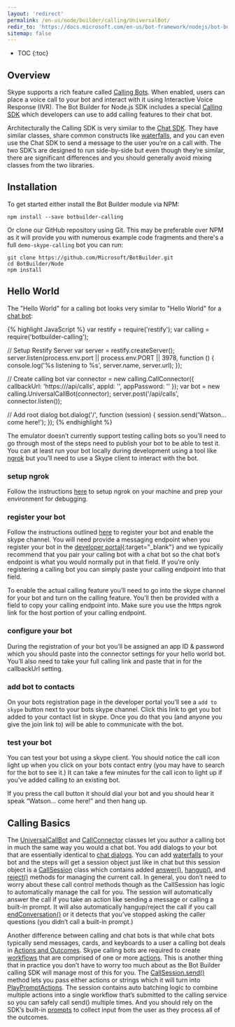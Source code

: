 ```yaml
---
layout: 'redirect'
permalink: /en-us/node/builder/calling/UniversalBot/
redir_to: 'https://docs.microsoft.com/en-us/bot-framework/nodejs/bot-builder-nodejs-conduct-audio-calls'
sitemap: false
---
```

* TOC
{:toc}

## Overview
Skype supports a rich feature called [Calling Bots](/en-us/skype/calling/).  When enabled, users can place a voice call to your bot and interact with it using Interactive Voice Response (IVR).  The Bot Builder for Node.js SDK includes a special [Calling SDK](/en-us/node/builder/calling-reference/modules/_botbuilder_d_) which developers can use to add calling features to their chat bot.   

Architecturally the Calling SDK is very similar to the [Chat SDK](/en-us/node/builder/chat-reference/modules/_botbuilder_d_). They have similar classes, share common constructs like [waterfalls](/en-us/node/builder/chat/dialogs/#waterfall), and you can even use the Chat SDK to send a message to the user you’re on a call with.  The two SDK’s are designed to run side-by-side but even though they’re similar, there are significant differences and you should generally avoid mixing classes from the two libraries.  

## Installation
To get started either install the Bot Builder module via NPM:

    npm install --save botbuilder-calling

Or clone our GitHub repository using Git. This may be preferable over NPM as it will provide you with numerous example code fragments and there's a full `demo-skype-calling` bot you can run:

    git clone https://github.com/Microsoft/BotBuilder.git
    cd BotBuilder/Node
    npm install

## Hello World
The "Hello World" for a calling bot looks very similar to "Hello World" for a [chat bot](/en-us/node/builder/guides/core-concepts/#hello-world): 

{% highlight JavaScript %}
var restify = require('restify');
var calling = require('botbuilder-calling');

// Setup Restify Server
var server = restify.createServer();
server.listen(process.env.port || process.env.PORT || 3978, function () {
   console.log('%s listening to %s', server.name, server.url); 
});

// Create calling bot
var connector = new calling.CallConnector({
    callbackUrl: 'https://<your host>/api/calls',
    appId: '<your bots app id>',
    appPassword: '<your bots app password>'
});
var bot = new calling.UniversalCallBot(connector);
server.post('/api/calls', connector.listen());

// Add root dialog
bot.dialog('/', function (session) {
    session.send('Watson... come here!');
});
{% endhighlight %}

The emulator doesn’t currently support testing calling bots so you’ll need to go through most of the steps need to publish your bot to be able to test it.  You can at least run your bot locally during development using a tool like [ngrok](https://ngrok.com/) but you’ll need to use a Skype client to interact with the bot. 

### setup ngrok
Follow the instructions [here](/en-us/node/builder/guides/core-concepts/#debugging-locally-using-ngrok) to setup ngrok on your machine and prep your environment for debugging.

### register your bot
Follow the instructions outlined [here](/en-us/directory/publishing/) to register your bot and enable the skype channel. You will need provide a messaging endpoint when you register your bot in the [developer portal](http://www.botframework.com){:target="_blank"} and we typically recommend that you pair your calling bot with a chat bot so the chat bot’s endpoint is what you would normally put in that field.  If you’re only registering a calling bot you can simply paste your calling endpoint into that field.  

To enable the actual calling feature you’ll need to go into the skype channel for your bot and turn on the calling feature. You’ll then be provided with a field to copy your calling endpoint into. Make sure you use the https ngrok link for the host portion of your calling endpoint.

### configure your bot
During the registration of your bot you’ll be assigned an app ID & password which you should paste into the connector settings for your hello world bot. You’ll also need to take your full calling link and paste that in for the callbackUrl setting.

### add bot to contacts
On your bots registration page in the developer portal you’ll see a `add to skype` button next to your bots skype channel. Click this link to get you bot added to your contact list in skype.  Once you do that you (and anyone you give the join link to) will be able to communicate with the bot.

### test your bot
You can test your bot using a skype client. You should notice the call icon light up when you click on your bots contact entry (you may have to search for the bot to see it.)  It can take a few minutes for the call icon to light up if you’ve added calling to an existing bot.  

If you press the call button it should dial your bot and you should hear it speak “Watson… come here!” and then hang up.

## Calling Basics
The [UniversalCallBot](/en-us/node/builder/calling-reference/classes/_botbuilder_d_.universalcallbot) and [CallConnector](/en-us/node/builder/calling-reference/classes/_botbuilder_d_.callconnector) classes let you author a calling bot in much the same way you would a chat bot. You add dialogs to your bot that are essentially identical to [chat dialogs](/en-us/node/builder/chat/dialogs/). You can add [waterfalls](/en-us/node/builder/chat/dialogs/#waterfall) to your bot and the steps will get a session object just like in chat but this session object is a [CallSession](/en-us/node/builder/calling-reference/classes/_botbuilder_d_.callsession) class which contains added [answer()](/en-us/node/builder/calling-reference/classes/_botbuilder_d_.callsession#answer), [hangup()](/en-us/node/builder/calling-reference/classes/_botbuilder_d_.callsession#hangup), and [reject()](/en-us/node/builder/calling-reference/classes/_botbuilder_d_.callsession#reject) methods for managing the current call. In general, you don’t need to worry about these call control methods though as the CallSession has logic to automatically manage the call for you. The session will automatically answer the call if you take an action like sending a message or calling a built-in prompt. It will also automatically hangup/reject the call if you call [endConversation()](/en-us/node/builder/calling-reference/classes/_botbuilder_d_.callsession#endconversation) or it detects that you’ve stopped asking the caller questions (you didn’t call a built-in prompt.)

Another difference between calling and chat bots is that while chat bots typically send messages, cards, and keyboards to a user a calling bot deals in [Actions and Outcomes](/en-us/skype/calling/#actions-and-outcomes). Skype calling bots are required to create [workflows](/en-us/node/builder/calling-reference/interfaces/_botbuilder_d_.iworkflow) that are comprised of one or more [actions](/en-us/node/builder/calling-reference/interfaces/_botbuilder_d_.iaction).  This is another thing that in practice you don’t have to worry too much about as the Bot Builder calling SDK will manage most of this for you. The [CallSession.send()](/en-us/node/builder/calling-reference/classes/_botbuilder_d_.callsession#send) method lets you pass either actions or strings which it will turn into [PlayPromptActions](/en-us/node/builder/calling-reference/classes/_botbuilder_d_.playpromptaction).  The session contains auto batching logic to combine multiple actions into a single workflow that’s submitted to the calling service so you can safely call send() multiple times.  And you should rely on the SDK’s built-in [prompts](/en-us/node/builder/calling/prompts/) to collect input from the user as they process all of the outcomes.  




